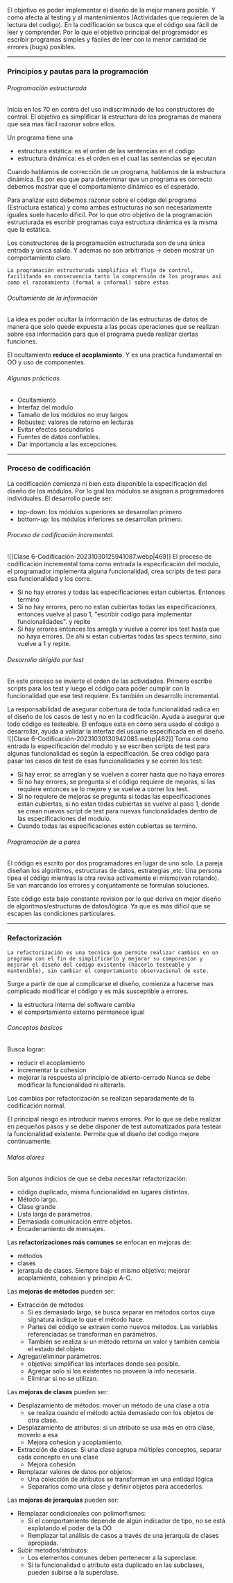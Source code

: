 El objetivo es poder implementar el diseño de la mejor manera posible. Y como afecta al testing y al mantenimientos (Actividades que requieren de la lectura del codigo). En la codificación se busca que el código sea fácil de leer y comprender. Por lo que el objetivo principal del programador es escribir programas simples y fáciles de leer con la menor cantidad de errores (bugs) posibles. 

___
### Principios y pautas para la programación
###### Programación estructurada
Inicia en los 70 en contra del uso indiscriminado de los constructores de control. El objetivo es simplificar la estructura de los programas de manera que sea mas fácil razonar sobre ellos. 

Un programa tiene una 
- estructura estática: es el orden de las sentencias en el codigo
- estructura dinámica: es el orden en el cual las sentencias se ejecutan

Cuando hablamos de corrección de un programa, hablamos de la estructura dinámica. Es por eso que para determinar que un programa es correcto debemos mostrar que el comportamiento dinámico es el esperado. 

Para analizar esto debemos razonar sobre el código del programa (Estructura estatica) y como ambas estructuras no son necesariamente iguales suele hacerlo dificil. Por lo que otro objetivo de la programación estructurada es escribir programas cuya estructura dinámica es la misma que la estática.

Los constructores de la programación estructurada son de una única entrada y única salida. Y ademas no son arbitrarios -> deben mostrar un comportamiento claro. 

	La programación estructurada simplifica el flujo de control, facilitando en consecuencia tanto la comprensión de los programas así como el razonamiento (formal o informal) sobre estos
###### Ocultamiento de la información
La idea es poder ocultar la información de las estructuras de datos de manera que solo quede expuesta a las pocas operaciones que se realizan sobre esa información para que el programa pueda realizar ciertas funciones. 

El ocultamiento **reduce el acoplamiento**. Y es una practica fundamental en OO y uso de componentes. 
###### Algunas prácticas
- Ocultamiento
- Interfaz del modulo
- Tamaño de los módulos no muy largos
- Robustez: valores de retorno en lecturas
- Evitar efectos secundarios
- Fuentes de datos confiables.
- Dar importancia a las excepciones. 
___
### Proceso de codificación
La codificación comienza ni bien esta disponible la especificación del diseño de los módulos. Por lo gral los módulos se asignan a programadores individuales. 
El desarrollo puede ser:
- top-down: los módulos superiores se desarrollan primero
- bottom-up: los módulos inferiores se desarrollan primero.
###### Proceso de codificación incremental.
![[Clase 6-Codificación-20231030125941087.webp|469]]
El proceso de codificación incremental toma como entrada la especificación del modulo, el programador implementa alguna funcionalidad, crea scripts de test para esa funcionalidad y los corre.
- Si no hay errores y todas las especificaciones estan cubiertas. Entonces termino
- Si no hay errores, pero no estan cubiertas todas las especificaciones, entonces vuelve al paso 1, "escribir codigo para implementar funcionalidades". y repite
- Si hay errores entonces los arregla y vuelve a correr los test hasta que no haya errores. De ahi si estan cubiertas todas las specs termino, sino vuelve a 1 y repite.
###### Desarrollo dirigido por test
En este proceso se invierte el orden de las actividades. Primero escribe scripts para los test y luego el código para poder cumplir con la funcionalidad que ese test requiere. Es también un desarrollo incremental.

La responsabilidad de asegurar cobertura de toda funcionalidad radica en el diseño de los casos de test y no en la codificación. Ayuda a asegurar que todo código es testeable. El enfoque esta en cómo sera usado el código a desarrollar, ayuda a validar la interfaz del usuario especificada en el diseño.
![[Clase 6-Codificación-20231030130942085.webp|482]]
Toma como entrada la especificación del modulo y se escriben scripts de test para algunas funcionalidad es según la especificación. Se crea código para pasar los casos de test de esas funcionalidades y se corren los test:
- Si hay error, se arreglan y se vuelven a correr hasta que no haya errores
- Si no hay errores, se pregunta si el código requiere de mejoras, si las requiere entonces se lo mejore y se vuelve a correr los test.
- Si no requiere de mejoras se pregunta si todas las especificaciones están cubiertas, si no estan todas cubiertas se vuelve al paso 1, donde se crean nuevos script de test para nuevas funcionalidades dentro de las especificaciones del modulo. 
- Cuando todas las especificaciones estén cubiertas se termino. 
###### Programación de a pares
El código es escrito por dos programadores en lugar de uno solo. La pareja diseñan los algoritmos, estructuras de datos, estrategias ,etc.
Una persona tipea el código mientras la otra revisa activamente el mismo(van rotando). Se van marcando los errores y conjuntamente se formulan soluciones. 

Este código esta bajo constante revision por lo que deriva en mejor diseño de algoritmos/estructuras de datos/lógica. Ya que es más difícil que se escapen las condiciones particulares. 




___
### Refactorización
	La refactorización es una tecnica que permite realizar cambios en un programa con el fin de simplificarlo y mejorar su comporesion y mejorar el diseño del codigo existente (hacerlo testeable y mantenible), sin cambiar el comportamiento observacional de este.

Surge a partir de que al complicarse el diseño, comienza a hacerse mas complicado modificar el código y es más susceptible a errores. 
- la estructura interna del software cambia
- el comportamiento externo permanece igual
###### Conceptos basicos
Busca lograr:
- reducir el acoplamiento
- incrementar la cohesion
- mejorar la respuesta al principio de abierto-cerrado
Nunca se debe modificar la funcionalidad ni alterarla. 

Los cambios por refactorización se realizan separadamente de la codificación normal.

El principal riesgo es introducir nuevos errores. Por lo que se debe realizar en pequeños pasos y se debe disponer de test automatizados para testear la funcionalidad existente. Permite que el diseño del codigo mejore continuamente.
###### Malos olores
Son algunos indicios de que se deba necesitar refactorización:
- código duplicado, misma funcionalidad en lugares distintos.
- Método largo.
- Clase grande
- Lista larga de parámetros.
- Demasiada comunicación entre objetos.
- Encadenamiento de mensajes.

Las **refactorizaciones más comunes** se enfocan en mejoras de:
- métodos
- clases
- jerarquía de clases.
Siempre bajo el mismo objetivo: mejorar acoplamiento, cohesion y principio A-C.

Las **mejoras de métodos** pueden ser:
- Extracción de métodos
	- Si es demasiado largo, se busca separar en métodos cortos cuya signatura indique lo que el método hace. 
	- Partes del código se extraen como nuevos métodos. Las variables referenciadas se transforman en parámetros.
	- También se realiza si un método retorna un valor y también cambia el estado del objeto. 
- Agregar/eliminar parámetros:
	- objetivo: simplificar las interfaces donde sea posible.
	- Agregar solo si los existentes no proveen la info necesaria.
	- Eliminar si no se utilizan. 

Las **mejoras de clases** pueden ser:
- Desplazamiento de métodos: mover un método de una clase a otra
	- se realiza cuando el método actúa demasiado con los objetos de otra clase.
- Desplazamiento de atributos: si un atributo se usa más en otra clase, moverlo a esa
	- Mejora cohesion y acoplamiento.
- Extracción de clases: Si una clase agrupa múltiples conceptos, separar cada concepto en una clase
	- Mejora cohesión
- Remplazar valores de datos por objetos:
	- Una colección de atributos se transforman en una entidad lógica
	- Separarlos como una clase y definir objetos para accederlos.

Las **mejoras de jerarquías** pueden ser:
- Remplazar condicionales con polimorfismos:
	- Si el comportamiento depende de algún indicador de tipo, no se está explotando el poder de la OO
	- Remplazar tal análisis de casos a través de una jerarquía de clases apropiada.
- Subir métodos/atributos:
	- Los elementos comunes deben pertenecer a la superclase.
	- Si la funcionalidad o atributo esta duplicado en las subclases, pueden subirse a la superclase.